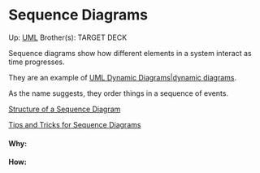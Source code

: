 # Sequence Diagrams

Up: [UML](uml)
Brother(s):
TARGET DECK

Sequence diagrams show how different elements in a system interact as time progresses.

They are an example of [UML Dynamic Diagrams|dynamic diagrams](uml_dynamic_diagrams|dynamic_diagrams).

As the name suggests, they order things in a sequence of events.

[Structure of a Sequence Diagram](structure_of_a_sequence_diagram)

[Tips and Tricks for Sequence Diagrams](tips_and_tricks_for_sequence_diagrams)


































#### Why:
#### How:










